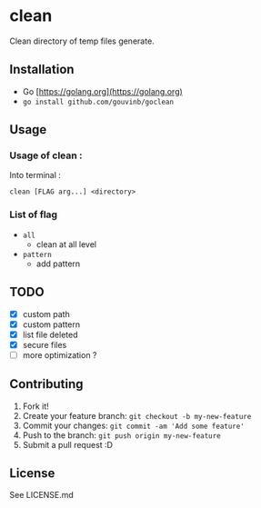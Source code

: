 # clean
Clean directory of temp files generate.

## Installation
- Go [https://golang.org](https://golang.org)
- `go install github.com/gouvinb/goclean`

## Usage
### Usage of clean :
Into terminal :

`clean [FLAG arg...] <directory>`

### List of flag
- `all`
  - clean at all level
- `pattern`
  - add pattern

## TODO
- [x] custom path
- [x] custom pattern
- [x] list file deleted
- [x] secure files
- [ ] more optimization ?

## Contributing
1. Fork it!
2. Create your feature branch: `git checkout -b my-new-feature`
3. Commit your changes: `git commit -am 'Add some feature'`
4. Push to the branch: `git push origin my-new-feature`
5. Submit a pull request :D

## License
See LICENSE.md
